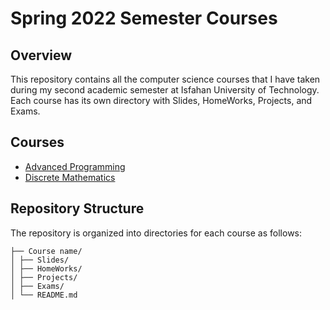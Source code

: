 # Spring 2022 Semester Courses

## Overview
This repository contains all the computer science courses that I have taken during my second academic semester at Isfahan University of Technology.
Each course has its own directory with Slides, HomeWorks, Projects, and Exams.

## Courses
- [Advanced Programming](https://github.com/mhtcode/IUT/tree/main/Term2_Spring_Term_1400%2C1401/Advanced%20Programming)
- [Discrete Mathematics](https://github.com/mhtcode/IUT/tree/main/Term2_Spring_Term_1400%2C1401/Discrete%20Math)

## Repository Structure
The repository is organized into directories for each course as follows:
```
├── Course name/
│ ├── Slides/
│ ├── HomeWorks/
│ ├── Projects/
│ ├── Exams/
│ └── README.md
